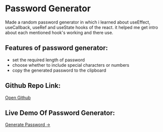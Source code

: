 # Password Generator
Made a random password generator in which i learned about useEffect, useCallback, useRef and useState hooks of the react. it helped me get intro about each mentioned hook's  working and there use.

## Features of password generator:

- set the required length of password
- choose whether to include special characters or numbers
- copy the generated password to the clipboard
  
## Github Repo Link:
[Open Github](https://github.com/yuvraj08-netweb/passwordGenerator)

## Live Demo Of Password Generator:
[Generate Password ->](https://yuvraj-password-generator.netlify.app)
